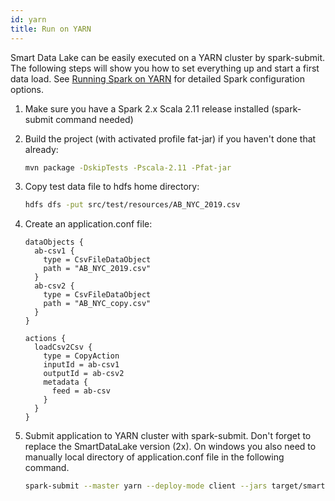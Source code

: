 ```yaml
---
id: yarn
title: Run on YARN
---
```


Smart Data Lake can be easily executed on a YARN cluster by spark-submit.
The following steps will show you how to set everything up and start a first data load.
See [Running Spark on YARN](https://spark.apache.org/docs/latest/running-on-yarn.html) for detailed Spark configuration options.

1.  Make sure you have a Spark 2.x Scala 2.11 release installed (spark-submit command needed)

1.  Build the project (with activated profile fat-jar) if you haven't done that already:
    ```bash
    mvn package -DskipTests -Pscala-2.11 -Pfat-jar
    ```

1.  Copy test data file to hdfs home directory:
    ```bash
    hdfs dfs -put src/test/resources/AB_NYC_2019.csv
    ```

1.  Create an application.conf file:
    ```hocon
    dataObjects {
      ab-csv1 {
        type = CsvFileDataObject
        path = "AB_NYC_2019.csv"
      }
      ab-csv2 {
        type = CsvFileDataObject
        path = "AB_NYC_copy.csv"
      }
    }
    
    actions {
      loadCsv2Csv {
        type = CopyAction
        inputId = ab-csv1
        outputId = ab-csv2
        metadata {
          feed = ab-csv
        }
      }
    }
    ```

1.  Submit application to YARN cluster with spark-submit.  Don't forget to replace the SmartDataLake version (2x). On windows you also need to manually local directory of application.conf file in the following command.
    ```bash
    spark-submit --master yarn --deploy-mode client --jars target/smartdatalake_2.11-1.0.3-jar-with-dependencies.jar --class io.smartdatalake.app.DefaultSmartDataLakeBuilder target/smartdatalake_2.11-1.0.3-jar-with-dependencies.jar --feed-sel ab-csv -c file://`pwd`/application.conf
    ```